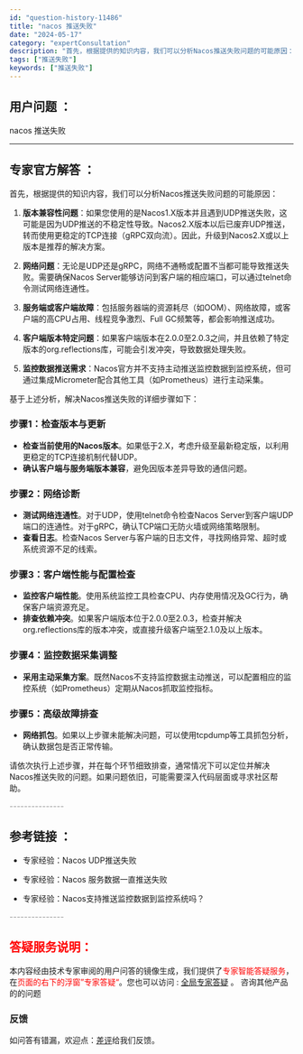 ```yaml
---
id: "question-history-11486"
title: "nacos 推送失败"
date: "2024-05-17"
category: "expertConsultation"
description: "首先，根据提供的知识内容，我们可以分析Nacos推送失败问题的可能原因：1. **版本兼容性问题**：如果您使用的是Nacos1.X版本并且遇到UDP推送失败，这可能是因为UDP推送的不稳定性导致。Nacos2.X版本以后已废弃UDP推送，转而使用更稳定的TCP连接（gRPC双向流）。因此，升级到N"
tags: ["推送失败"]
keywords: ["推送失败"]
---
```


## 用户问题 ： 
 nacos 推送失败  

---------------
## 专家官方解答 ：

首先，根据提供的知识内容，我们可以分析Nacos推送失败问题的可能原因：

1. **版本兼容性问题**：如果您使用的是Nacos1.X版本并且遇到UDP推送失败，这可能是因为UDP推送的不稳定性导致。Nacos2.X版本以后已废弃UDP推送，转而使用更稳定的TCP连接（gRPC双向流）。因此，升级到Nacos2.X或以上版本是推荐的解决方案。

2. **网络问题**：无论是UDP还是gRPC，网络不通畅或配置不当都可能导致推送失败。需要确保Nacos Server能够访问到客户端的相应端口，可以通过telnet命令测试网络连通性。

3. **服务端或客户端故障**：包括服务器端的资源耗尽（如OOM）、网络故障，或客户端的高CPU占用、线程竞争激烈、Full GC频繁等，都会影响推送成功。

4. **客户端版本特定问题**：如果客户端版本在2.0.0至2.0.3之间，并且依赖了特定版本的org.reflections库，可能会引发冲突，导致数据处理失败。

5. **监控数据推送需求**：Nacos官方并不支持主动推送监控数据到监控系统，但可通过集成Micrometer配合其他工具（如Prometheus）进行主动采集。

基于上述分析，解决Nacos推送失败的详细步骤如下：

### 步骤1：检查版本与更新
- **检查当前使用的Nacos版本**。如果低于2.X，考虑升级至最新稳定版，以利用更稳定的TCP连接机制代替UDP。
- **确认客户端与服务端版本兼容**，避免因版本差异导致的通信问题。

### 步骤2：网络诊断
- **测试网络连通性**。对于UDP，使用telnet命令检查Nacos Server到客户端UDP端口的连通性。对于gRPC，确认TCP端口无防火墙或网络策略限制。
- **查看日志**。检查Nacos Server与客户端的日志文件，寻找网络异常、超时或系统资源不足的线索。

### 步骤3：客户端性能与配置检查
- **监控客户端性能**。使用系统监控工具检查CPU、内存使用情况及GC行为，确保客户端资源充足。
- **排查依赖冲突**。如果客户端版本位于2.0.0至2.0.3，检查并解决org.reflections库的版本冲突，或直接升级客户端至2.1.0及以上版本。

### 步骤4：监控数据采集调整
- **采用主动采集方案**。既然Nacos不支持监控数据主动推送，可以配置相应的监控系统（如Prometheus）定期从Nacos抓取监控指标。

### 步骤5：高级故障排查
- **网络抓包**。如果以上步骤未能解决问题，可以使用tcpdump等工具抓包分析，确认数据包是否正常传输。

请依次执行上述步骤，并在每个环节细致排查，通常情况下可以定位并解决Nacos推送失败的问题。如果问题依旧，可能需要深入代码层面或寻求社区帮助。


<font color="#949494">---------------</font> 


## 参考链接 ：

* 专家经验：Nacos UDP推送失败 
 
 * 专家经验：Nacos 服务数据一直推送失败 
 
 * 专家经验：Nacos支持推送监控数据到监控系统吗？ 


 <font color="#949494">---------------</font> 
 


## <font color="#FF0000">答疑服务说明：</font> 

本内容经由技术专家审阅的用户问答的镜像生成，我们提供了<font color="#FF0000">专家智能答疑服务</font>，在<font color="#FF0000">页面的右下的浮窗”专家答疑“</font>。您也可以访问 : [全局专家答疑](https://answer.opensource.alibaba.com/docs/intro) 。 咨询其他产品的的问题

### 反馈
如问答有错漏，欢迎点：[差评](https://ai.nacos.io/user/feedbackByEnhancerGradePOJOID?enhancerGradePOJOId=13773)给我们反馈。
